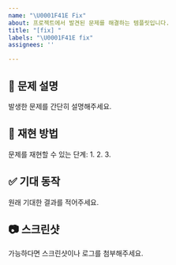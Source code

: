 ```yaml
---
name: "\U0001F41E Fix"
about: 프로젝트에서 발견된 문제를 해결하는 템플릿입니다.
title: "[fix] "
labels: "\U0001F41E fix"
assignees: ''

---
```


## 🐛 문제 설명
발생한 문제를 간단히 설명해주세요.

## 🔄 재현 방법
문제를 재현할 수 있는 단계:
1. 
2.
3. 

## ✅ 기대 동작
원래 기대한 결과를 적어주세요.

## 📷 스크린샷
가능하다면 스크린샷이나 로그를 첨부해주세요.
